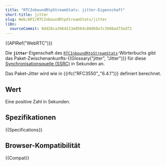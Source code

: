 ```yaml
---
title: "RTCInboundRtpStreamStats: jitter-Eigenschaft"
short-title: jitter
slug: Web/API/RTCInboundRtpStreamStats/jitter
l10n:
  sourceCommit: 9dd28ca3964213e0564c80db0a7c39d8ad73ed72
---
```


{{APIRef("WebRTC")}}

Die **`jitter`**-Eigenschaft des [`RTCInboundRtpStreamStats`](/de/docs/Web/API/RTCInboundRtpStreamStats)-Wörterbuchs gibt das Paket-Zwischenankunfts-{{Glossary("jitter", "Jitter")}} für diese [Synchronisationsquelle (SSRC)](/de/docs/Web/API/RTCInboundRtpStreamStats/ssrc) in Sekunden an.

Das Paket-Jitter wird wie in {{rfc("RFC3550",,"6.4.1")}} definiert berechnet.

## Wert

Eine positive Zahl in Sekunden.

## Spezifikationen

{{Specifications}}

## Browser-Kompatibilität

{{Compat}}
